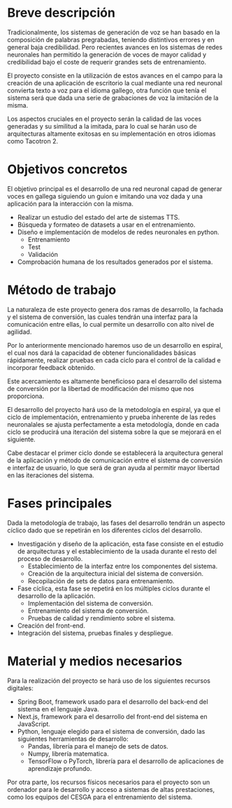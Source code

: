 # Breve descripción
Tradicionalmente, los sistemas de generación de voz se han basado en la composición de palabras pregrabadas, teniendo distintivos errores y en general baja credibilidad. Pero recientes avances en los sistemas de redes neuronales han permitido la generación de voces de mayor calidad y credibilidad bajo el coste de requerir grandes sets de entrenamiento.

El proyecto consiste en la utilización de estos avances en el campo para la creación de una aplicación de escritorio la cual mediante una red neuronal convierta texto a voz para el idioma gallego, otra función que tenía el sistema será que dada una serie de grabaciones de voz la imitación de la misma.

Los aspectos cruciales en el proyecto serán la calidad de las voces generadas y su similitud a la imitada, para lo cual se harán uso de arquitecturas altamente exitosas en su implementación en otros idiomas como Tacotron 2.
# Objetivos concretos
El objetivo principal es el desarrollo de una red neuronal capad de generar voces en gallega siguiendo un guion e imitando una voz dada y una aplicación para la interacción con la misma.
- Realizar un estudio del estado del arte de sistemas TTS.
- Búsqueda y formateo de datasets a usar en el entrenamiento.
- Diseño e implementación de modelos de redes neuronales en python.
	- Entrenamiento
	- Test
	- Validación
- Comprobación humana de los resultados generados por el sistema.
# Método de trabajo
La naturaleza de este proyecto genera dos ramas de desarrollo, la fachada y el sistema de conversión, las cuales tendrán una interfaz para la comunicación entre ellas, lo cual permite un desarrollo con alto nivel de agilidad.

Por lo anteriormente mencionado haremos uso de un desarrollo en espiral, el cual nos dará la capacidad de obtener funcionalidades básicas rápidamente, realizar pruebas en cada ciclo para el control de la calidad e incorporar feedback obtenido.

Este acercamiento es altamente beneficioso para el desarrollo del sistema de conversión por la libertad de modificación del mismo que nos proporciona.


El desarrollo del proyecto hará uso de la metodología en espiral, ya que el ciclo de implementación, entrenamiento y prueba inherente de las redes neuronalales se ajusta perfectamente a esta metodología, donde en cada ciclo se producirá una iteración del sistema sobre la que se mejorará en el siguiente.

Cabe destacar el primer ciclo donde se establecerá la arquitectura general de la aplicación y método de comunicación entre el sistema de conversión e interfaz de usuario, lo que será de gran ayuda al permitir mayor libertad en las iteraciones del sistema.
# Fases principales
Dada la metodología de trabajo, las fases del desarrollo tendrán un aspecto cíclico dado que se repetirán en los diferentes ciclos del desarrollo.
- Investigación y diseño de la aplicación, esta fase consiste en el estudio de arquitecturas y el establecimiento de la usada durante el resto del proceso de desarrollo.
	- Establecimiento de la interfaz entre los componentes del sistema.
	- Creación de la arquitectura inicial del sistema de conversión.
	- Recopilación de sets de datos para entrenamiento.
- Fase cíclica, esta fase se repetirá en los múltiples ciclos durante el desarrollo de la aplicación.
	- Implementación del sistema de conversión.
	- Entrenamiento del sistema de conversión.
	- Pruebas de calidad y rendimiento sobre el sistema.
- Creación del front-end.
- Integración del sistema, pruebas finales y despliegue.
# Material y medios necesarios
Para la realización del proyecto se hará uso de los siguientes recursos digitales:
- Spring Boot, framework usado para el desarrollo del back-end del sistema en el lenguaje Java.
- Next.js, framework para el desarrollo del front-end del sistema en JavaScript.
- Python, lenguaje elegido para el sistema de conversión, dado las siguientes herramientas de desarrollo:
	- Pandas, librería para el manejo de sets de datos.
	- Numpy, librería matematica.
	- TensorFlow o PyTorch, librería para el desarrollo de aplicaciones de aprendizaje profundo.

Por otra parte, los recursos físicos necesarios para el proyecto son un ordenador para le desarrollo y acceso a sistemas de altas prestaciones, como los equipos del CESGA para el entrenamiento del sistema.